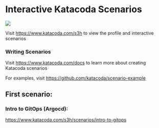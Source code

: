 # Interactive Katacoda Scenarios

[![](http://shields.katacoda.com/katacoda/s3h/count.svg)](https://www.katacoda.com/s3h "Get your profile on Katacoda.com")

Visit https://www.katacoda.com/s3h to view the profile and interactive scenarios

### Writing Scenarios
Visit https://www.katacoda.com/docs to learn more about creating Katacoda scenarios

For examples, visit https://github.com/katacoda/scenario-example

## First scenario: 
### Intro to GitOps (Argocd):
https://www.katacoda.com/s3h/scenarios/intro-to-gitops
